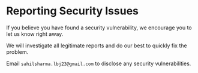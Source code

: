 # Reporting Security Issues

If you believe you have found a security vulnerability, we encourage you to let us know right away.

We will investigate all legitimate reports and do our best to quickly fix the problem.

Email `sahilsharma.lbj23@gmail.com` to disclose any security vulnerabilities.
